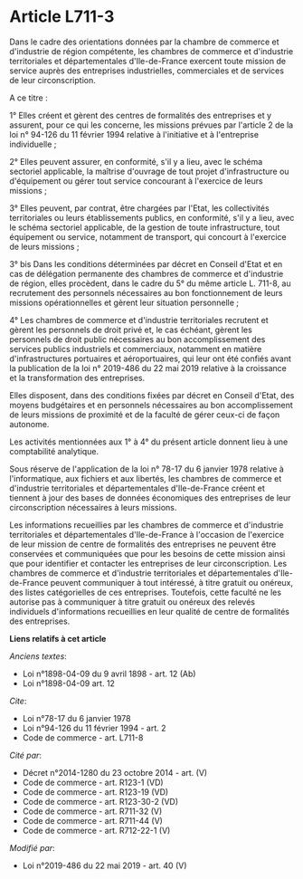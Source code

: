 # Article L711-3

Dans le cadre des orientations données par la chambre de commerce et d'industrie de région compétente, les chambres de
commerce et d'industrie territoriales et départementales d'Ile-de-France exercent toute mission de service auprès des
entreprises industrielles, commerciales et de services de leur circonscription.

A ce titre :

1° Elles créent et gèrent des centres de formalités des entreprises et y assurent, pour ce qui les concerne, les missions
prévues par l'article 2 de la loi n° 94-126 du 11 février 1994 relative à l'initiative et à l'entreprise individuelle ;

2° Elles peuvent assurer, en conformité, s'il y a lieu, avec le schéma sectoriel applicable, la maîtrise d'ouvrage de tout
projet d'infrastructure ou d'équipement ou gérer tout service concourant à l'exercice de leurs missions ;

3° Elles peuvent, par contrat, être chargées par l'Etat, les collectivités territoriales ou leurs établissements publics, en
conformité, s'il y a lieu, avec le schéma sectoriel applicable, de la gestion de toute infrastructure, tout équipement ou
service, notamment de transport, qui concourt à l'exercice de leurs missions ;

3° bis Dans les conditions déterminées par décret en Conseil d'Etat et en cas de délégation permanente des chambres de
commerce et d'industrie de région, elles procèdent, dans le cadre du 5° du même article L. 711-8, au recrutement des
personnels nécessaires au bon fonctionnement de leurs missions opérationnelles et gèrent leur situation personnelle ;

4° Les chambres de commerce et d'industrie territoriales recrutent et gèrent les personnels de droit privé et, le cas
échéant, gèrent les personnels de droit public nécessaires au bon accomplissement des services publics industriels et
commerciaux, notamment en matière d'infrastructures portuaires et aéroportuaires, qui leur ont été confiés avant la
publication de la loi n° 2019-486 du 22 mai 2019 relative à la croissance et la transformation des entreprises.

Elles disposent, dans des conditions fixées par décret en Conseil d'Etat, des moyens budgétaires et en personnels nécessaires
au bon accomplissement de leurs missions de proximité et de la faculté de gérer ceux-ci de façon autonome.

Les activités mentionnées aux 1° à 4° du présent article donnent lieu à une comptabilité analytique.

Sous réserve de l'application de la loi n° 78-17 du 6 janvier 1978 relative à l'informatique, aux fichiers et aux libertés,
les chambres de commerce et d'industrie territoriales et départementales d'Ile-de-France créent et tiennent à jour des bases
de données économiques des entreprises de leur circonscription nécessaires à leurs missions.

Les informations recueillies par les chambres de commerce et d'industrie territoriales et départementales d'Ile-de-France à
l'occasion de l'exercice de leur mission de centre de formalités des entreprises ne peuvent être conservées et communiquées
que pour les besoins de cette mission ainsi que pour identifier et contacter les entreprises de leur circonscription. Les
chambres de commerce et d'industrie territoriales et départementales d'Ile-de-France peuvent communiquer à tout intéressé, à
titre gratuit ou onéreux, des listes catégorielles de ces entreprises. Toutefois, cette faculté ne les autorise pas à
communiquer à titre gratuit ou onéreux des relevés individuels d'informations recueillies en leur qualité de centre de
formalités des entreprises.

**Liens relatifs à cet article**

_Anciens textes_:

  - Loi n°1898-04-09 du 9 avril 1898 - art. 12 (Ab)
  - Loi n°1898-04-09 art. 12

_Cite_:

  - Loi n°78-17 du 6 janvier 1978
  - Loi n°94-126 du 11 février 1994 - art. 2
  - Code de commerce - art. L711-8

_Cité par_:

  - Décret n°2014-1280 du 23 octobre 2014 - art. (V)
  - Code de commerce - art. R123-1 (VD)
  - Code de commerce - art. R123-19 (VD)
  - Code de commerce - art. R123-30-2 (VD)
  - Code de commerce - art. R711-32 (V)
  - Code de commerce - art. R711-44 (V)
  - Code de commerce - art. R712-22-1 (V)

_Modifié par_:

  - Loi n°2019-486 du 22 mai 2019 - art. 40 (V)

